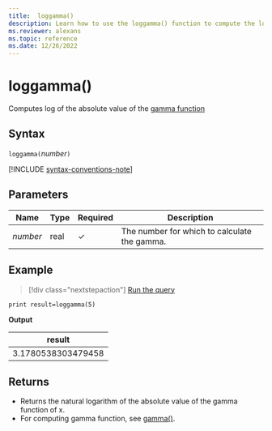 ```yaml
---
title:  loggamma()
description: Learn how to use the loggamma() function to compute the log of the absolute value of the gamma function.
ms.reviewer: alexans
ms.topic: reference
ms.date: 12/26/2022
---
```

# loggamma()

Computes log of the absolute value of the [gamma function](https://en.wikipedia.org/wiki/Gamma_function)

## Syntax

`loggamma(`*number*`)`

[!INCLUDE [syntax-conventions-note](../../includes/syntax-conventions-note.md)]

## Parameters

| Name | Type | Required | Description |
|--|--|--|--|
|*number*| real | &check; | The number for which to calculate the gamma.|

## Example

> [!div class="nextstepaction"]
> <a href="https://dataexplorer.azure.com/clusters/help/databases/Samples?query=H4sIAAAAAAAAAysoyswrUShKLS7NKbHNyU9PT8zNTdQw1QQAjpO9/xgAAAA=" target="_blank">Run the query</a>

```kusto
print result=loggamma(5)
```

**Output**

|result|
|--|
|3.1780538303479458|

## Returns

* Returns the natural logarithm of the absolute value of the gamma function of x.
* For computing gamma function, see [gamma()](gammafunction.md).
